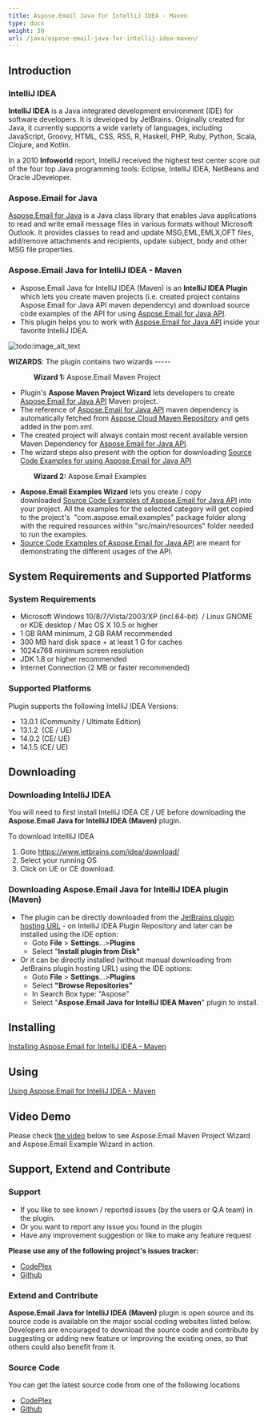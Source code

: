 ```yaml
---
title: Aspose.Email Java for IntelliJ IDEA - Maven
type: docs
weight: 30
url: /java/aspose-email-java-for-intellij-idea-maven/
---
```


## **Introduction**
### **IntelliJ IDEA**
**IntelliJ IDEA** is a Java integrated development environment (IDE) for software developers. It is developed by JetBrains. Originally created for Java, it currently supports a wide variety of languages, including JavaScript, Groovy, HTML, CSS, RSS, R, Haskell, PHP, Ruby, Python, Scala, Clojure, and Kotlin.

In a 2010 **Infoworld** report, IntelliJ received the highest test center score out of the four top Java programming tools: Eclipse, IntelliJ IDEA, NetBeans and Oracle JDeveloper.
### **Aspose.Email for Java**
[Aspose.Email for Java](http://www.aspose.com/java/email-component.aspx) is a Java class library that enables Java applications to read and write email message files in various formats without Microsoft Outlook. It provides classes to read and update MSG,EML,EMLX,OFT files, add/remove attachments and recipients, update subject, body and other MSG file properties.
### **Aspose.Email Java for IntelliJ IDEA - Maven**
- Aspose.Email Java for IntelliJ IDEA (Maven) is an **IntelliJ IDEA Plugin** which lets you create maven projects (i.e. created project contains Aspose.Email for Java API maven dependency) and download source code examples of the API for using [Aspose.Email for Java API](http://www.aspose.com/java/email-component.aspx).
- This plugin helps you to work with [Aspose.Email for Java API](http://www.aspose.com/java/email-component.aspx) inside your favorite IntelliJ IDEA. 

![todo:image_alt_text](https://i.imgur.com/KWKGljg.png)


**WIZARDS**:
The plugin contains two wizards -----

`       `**Wizard 1:** Aspose.Email Maven Project

- Plugin's **Aspose Maven Project Wizard** lets developers to create [Aspose.Email for Java API](http://www.aspose.com/java/email-component.aspx) Maven project.
- The reference of [Aspose.Email for Java API](http://www.aspose.com/java/email-component.aspx) maven dependency is automatically fetched from [Aspose Cloud Maven Repository](https://repository.aspose.com/webapp/#/artifacts/browse/tree/General/repo) and gets added in the pom.xml.
- The created project will always contain most recent available version Maven Dependency for [Aspose.Email for Java API](http://www.aspose.com/java/email-component.aspx).
- The wizard steps also present with the option for downloading [Source Code Examples for using Aspose.Email for Java API](https://github.com/aspose-email/Aspose.Email-for-Java/tree/master/Examples)

`       `**Wizard 2:** Aspose.Email Examples

- **Aspose.Email Examples Wizard** lets you create / copy downloaded [Source Code Examples of Aspose.Email for Java API](https://github.com/aspose-email/Aspose.Email-for-Java/tree/master/Examples) into your project. All the examples for the selected category will get copied to the project's  "com.aspose.email.examples" package folder along with the required resources within "src/main/resources" folder needed to run the examples.
- [Source Code Examples of Aspose.Email for Java API](https://github.com/aspose-email/Aspose.Email-for-Java/tree/master/Examples) are meant for demonstrating the different usages of the API.
## **System Requirements and Supported Platforms**
### **System Requirements**
- Microsoft Windows 10/8/7/Vista/2003/XP (incl.64-bit)  / Linux GNOME or KDE desktop / Mac OS X 10.5 or higher
- 1 GB RAM minimum, 2 GB RAM recommended
- 300 MB hard disk space + at least 1 G for caches
- 1024x768 minimum screen resolution
- JDK 1.8 or higher recommended
- Internet Connection (2 MB or faster recommended)
### **Supported Platforms**
Plugin supports the following IntelliJ IDEA Versions:

- 13.0.1 (Community / Ultimate Edition)
- 13.1.2  (CE / UE)
- 14.0.2 (CE/ UE)
- 14.1.5 (CE/ UE)
## **Downloading**
### **Downloading IntelliJ IDEA**
You will need to first install IntelliJ IDEA CE / UE before downloading the **Aspose.Email Java for IntelliJ IDEA (Maven)** plugin.

To download IntellliJ IDEA

1. Goto <https://www.jetbrains.com/idea/download/>
1. Select your running OS
1. Click on UE or CE download.
### **Downloading Aspose.Email Java for IntelliJ IDEA plugin (Maven)**
- The plugin can be directly downloaded from the [JetBrains plugin hosting URL](https://plugins.jetbrains.com/plugin/7982-aspose-email-java-for-intellij-idea-maven/) - on IntelliJ IDEA Plugin Repository
  and later can be installed using the IDE option: 
  - Goto **File** > **Settings**...>**Plugins**
  - Select "**Install plugin from Disk"**
- Or it can be directly installed (without manual downloading from JetBrains plugin hosting URL) using the IDE options: 
  - Goto **File** > **Settings**...>**Plugins**
  - Select **"Browse Repositories"**
  - In Search Box type: "Aspose"
  - Select "**Aspose.Email Java for IntelliJ IDEA Maven**" plugin to install.
## **Installing**
[Installing Aspose.Email for IntelliJ IDEA - Maven](/email/java/installing-and-using-aspose-email-for-intellij-idea-maven/#installing)
## **Using**
[Using Aspose.Email for IntelliJ IDEA - Maven](/email/java/installing-and-using-aspose-email-for-intellij-idea-maven/#using)
## **Video Demo**
Please check [the video](https://www.youtube.com/watch?v=LXvXi19njJI&ab_channel=AsposeMarketplace) below to see Aspose.Email Maven Project Wizard and Aspose.Email Example Wizard in action.
## **Support, Extend and Contribute**
### **Support**
- If you like to see known / reported issues (by the users or Q.A team) in the plugin.
- Or you want to report any issue you found in the plugin
- Have any improvement suggestion or like to make any feature request

**Please use any of the following project's issues tracker:**

- [CodePlex](https://archive.codeplex.com/?p=asposeemailjavaintellij)
- [Github](https://github.com/aspose-email/Aspose.Email-for-Java/issues)
### **Extend and Contribute**
**Aspose.Email Java for IntelliJ IDEA (Maven)** plugin is open source and its source code is available on the major social coding websites listed below. Developers are encouraged to download the source code and contribute by suggesting or adding new feature or improving the existing ones, so that others could also benefit from it.
### **Source Code**
You can get the latest source code from one of the following locations

- [CodePlex](https://asposeemailjavaintellij.codeplex.com)
- [Github](https://github.com/aspose-email/Aspose.Email-for-Java/tree/master/Plugins/Aspose.Email-for-Java_for_IntelliJ%28Maven%29)
